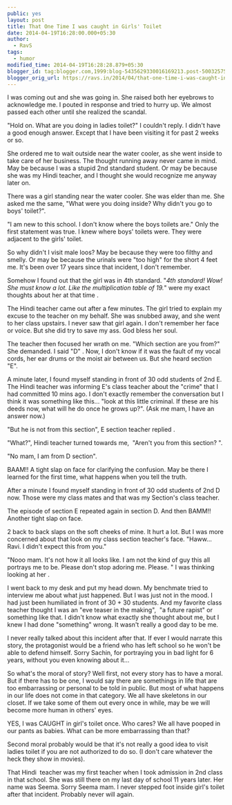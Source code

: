 ```yaml
---
public: yes
layout: post
title: That One Time I was caught in Girls' Toilet
date: 2014-04-19T16:28:00.000+05:30
author:
  - RavS
tags:
  - humor
modified_time: 2014-04-19T16:28:28.879+05:30
blogger_id: tag:blogger.com,1999:blog-5435629330016169213.post-5003257590401533999
blogger_orig_url: https://ravs.in/2014/04/that-one-time-i-was-caught-in-girls.html
---
```


I was coming out and she was going in. She raised both her eyebrows to acknowledge me. I pouted in response and tried to hurry up. We almost passed each other until she realized the scandal. 

"Hold on. What are you doing in ladies toilet?" I couldn't reply. I didn't have a good enough answer. Except that I have been visiting it for past 2 weeks or so. 

She ordered me to wait outside near the water cooler, as she went inside to take care of her business. The thought running away never came in mind. May be because I was a stupid 2nd standard student. Or may be because she was my Hindi teacher, and I thought she would recognize me anyway later on. 

There was a girl standing near the water cooler. She was elder than me. She asked me the same, "What were you doing inside? Why didn't you go to boys' toilet?". 

"I am new to this school. I don't know where the boys toilets are." Only the first statement was true. I knew where boys' toilets were. They were adjacent to the girls' toilet. 

So why didn't I visit male loos? May be because they were too filthy and smelly. Or may be because the urinals were "too high" for the short 4 feet me. It's been over 17 years since that incident, I don't remember. 



Somehow I found out that the girl was in 4th standard. "_4th standard! Wow! She must know a lot. Like the multiplication table of 19._" were my exact thoughts about her at that time . 

The Hindi teacher came out after a few minutes. The girl tried to explain my excuse to the teacher on my behalf. She was snubbed away, and she went to her class upstairs. I never saw that girl again. I don't remember her face or voice. But she did try to save my ass. God bless her soul. 

The teacher then focused her wrath on me. "Which section are you from?" She demanded. I said "D" . Now, I don't know if it was the fault of my vocal cords, her ear drums or the moist air between us. But she heard section "E". 

A minute later, I found myself standing in front of 30 odd students of 2nd E. The Hindi teacher was informing E's class teacher about the "crime" that I had committed 10 mins ago. I don't exactly remember the conversation but I think it was something like this... "look at this little criminal. If these are his deeds now, what will he do once he grows up?". (Ask me mam, I have an answer now.) 

"But he is not from this section", E section teacher replied . 

"What?", Hindi teacher turned towards me,  "Aren't you from this section? ". 

"No mam, I am from D section". 

BAAM!! A tight slap on face for clarifying the confusion. May be there I learned for the first time, what happens when you tell the truth. 

After a minute I found myself standing in front of 30 odd students of 2nd D now. Those were my class mates and that was my Section's class teacher. 

The episode of section E repeated again in section D. And then BAMM!! Another tight slap on face. 

2 back to back slaps on the soft cheeks of mine. It hurt a lot. But I was more concerned about that look on my class section teacher's face. "Haww... Ravi. I didn't expect this from you." 

"Nooo mam. It's not how it all looks like. I am not the kind of guy this all portrays me to be. Please don't stop adoring me. Please. " I was thinking looking at her . 

I went back to my desk and put my head down. My benchmate tried to interview me about what just happened. But I was just not in the mood. I had just been humiliated in front of 30 + 30 students. And my favorite class teacher thought I was an "eve teaser in the making",  "a future rapist" or something like that. I didn't know what exactly she thought about me, but I knew I had done "something" wrong. It wasn't really a good day to be me. 

I never really talked about this incident after that. If ever I would narrate this story, the protagonist would be a friend who has left school so he won't be able to defend himself. Sorry Sachin, for portraying you in bad light for 6 years, without you even knowing about it... 



So what's the moral of story? Well first, not every story has to have a moral. But if there has to be one, I would say there are somethings in life that are too embarrassing or personal to be told in public. But most of what happens in our life does not come in that category. We all have skeletons in our closet. If we take some of them out every once in while, may be we will become more human in others' eyes. 

YES, I was CAUGHT in girl's toilet once. Who cares? We all have pooped in our pants as babies. What can be more embarrassing than that? 

Second moral probably would be that it's not really a good idea to visit ladies toilet if you are not authorized to do so. (I don't care whatever the heck they show in movies). 

That Hindi  teacher was my first teacher when I took admission in 2nd class in that school. She was still there on my last day of school 11 years later. Her name was Seema. Sorry Seema mam. I never stepped foot inside girl's toilet after that incident. Probably never will again.
